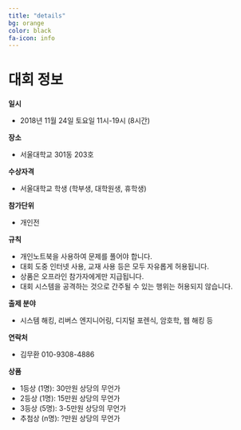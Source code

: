 ```yaml
---
title: "details"
bg: orange
color: black
fa-icon: info
---
```


# 대회 정보


**일시**

- 2018년 11월 24일 토요일 11시-19시 (8시간)

**장소**

- 서울대학교 301동 203호

**수상자격**

- 서울대학교 학생 (학부생, 대학원생, 휴학생)

**참가단위**

- 개인전

**규칙**

- 개인노트북을 사용하여 문제를 풀어야 합니다.
- 대회 도중 인터넷 사용, 교재 사용 등은 모두 자유롭게 허용됩니다.
- 상품은 오프라인 참가자에게만 지급됩니다.
- 대회 시스템을 공격하는 것으로 간주될 수 있는 행위는 허용되지 않습니다.

**출제 분야**

- 시스템 해킹, 리버스 엔지니어링, 디지털 포렌식, 암호학, 웹 해킹 등

**연락처**

- 김무환 010-9308-4886

**상품**

- 1등상 (1명): 30만원 상당의 무언가
- 2등상 (1명): 15만원 상당의 무언가
- 3등상 (5명): 3-5만원 상당의 무언가
- 추첨상 (n명): ?만원 상당의 무언가

